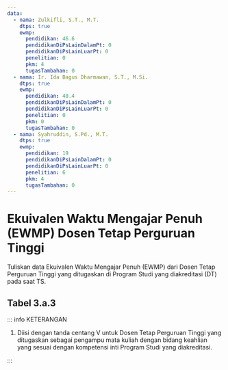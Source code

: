 ```yaml
---
data:
  - nama: Zulkifli, S.T., M.T.
    dtps: true
    ewmp:
      pendidikan: 46.6
      pendidikanDiPsLainDalamPt: 0
      pendidikanDiPsLainLuarPt: 0
      penelitian: 0
      pkm: 4
      tugasTambahan: 0
  - nama: Ir. Ida Bagus Dharmawan, S.T., M.Si.
    dtps: true
    ewmp:
      pendidikan: 40.4
      pendidikanDiPsLainDalamPt: 0
      pendidikanDiPsLainLuarPt: 0
      penelitian: 0
      pkm: 0
      tugasTambahan: 0
  - nama: Syahruddin, S.Pd., M.T.
    dtps: true
    ewmp:
      pendidikan: 19
      pendidikanDiPsLainDalamPt: 0
      pendidikanDiPsLainLuarPt: 0
      penelitian: 6
      pkm: 4
      tugasTambahan: 0
---
```


<script setup>
import { useData } from "vitepress"
import Tabel from '../components/tabel-3a3.vue'

const { frontmatter } = useData()
</script>

# Ekuivalen Waktu Mengajar Penuh (EWMP) Dosen Tetap Perguruan Tinggi

Tuliskan data Ekuivalen Waktu Mengajar Penuh (EWMP) dari Dosen Tetap Perguruan Tinggi yang ditugaskan di Program Studi yang diakreditasi (DT) pada saat TS.

## Tabel 3.a.3

<Tabel :data="frontmatter.data" />

::: info KETERANGAN

1. Diisi dengan tanda centang V untuk Dosen Tetap Perguruan Tinggi yang ditugaskan sebagai pengampu mata kuliah dengan bidang keahlian yang sesuai dengan kompetensi inti Program Studi yang diakreditasi.

:::
